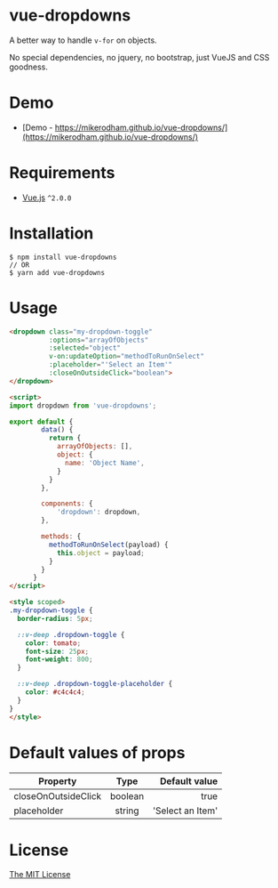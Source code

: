 # vue-dropdowns
A better way to handle `v-for` on objects.

No special dependencies, no jquery, no bootstrap, just VueJS and CSS goodness.

# Demo
 - [Demo - https://mikerodham.github.io/vue-dropdowns/](https://mikerodham.github.io/vue-dropdowns/)

# Requirements

- [Vue.js](https://github.com/vuejs/vue) `^2.0.0`

# Installation

```shell
$ npm install vue-dropdowns
// OR
$ yarn add vue-dropdowns
```

# Usage

```html
<dropdown class="my-dropdown-toggle"
          :options="arrayOfObjects" 
          :selected="object" 
          v-on:updateOption="methodToRunOnSelect" 
          :placeholder="'Select an Item'"
          :closeOnOutsideClick="boolean">
</dropdown>

<script>
import dropdown from 'vue-dropdowns';

export default {
        data() {
          return {
            arrayOfObjects: [],
            object: {
              name: 'Object Name',
            }
          }
        },

        components: {
            'dropdown': dropdown,
        },

        methods: {
          methodToRunOnSelect(payload) {
            this.object = payload;
          }
        }
      }
</script>

<style scoped>
.my-dropdown-toggle {
  border-radius: 5px;

  ::v-deep .dropdown-toggle {
    color: tomato;
    font-size: 25px;
    font-weight: 800;
  }

  ::v-deep .dropdown-toggle-placeholder {
    color: #c4c4c4;
  }
}
</style>

```

# Default values of props
| Property             | Type          | Default value   |
| -------------------- |:-------------:| ---------------:|
| closeOnOutsideClick  | boolean       | true            |
| placeholder          | string        | 'Select an Item' |

# License

[The MIT License](http://opensource.org/licenses/MIT)
